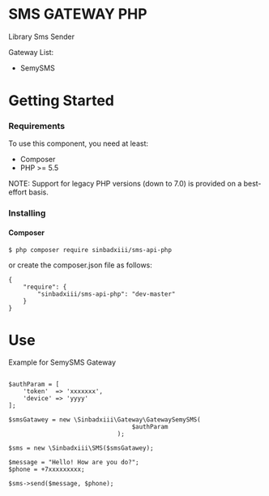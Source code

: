 # SMS GATEWAY PHP

Library Sms Sender

Gateway List:

- SemySMS

# Getting Started

### Requirements
To use this component, you need at least:
 - Composer
 - PHP >= 5.5

NOTE: Support for legacy PHP versions (down to 7.0) is provided on a best-effort basis.

### Installing

#### Composer


```
$ php composer require sinbadxiii/sms-api-php
```

or create the composer.json file as follows:

```
{
    "require": {
        "sinbadxiii/sms-api-php": "dev-master"
    }
}
```

# Use

Example for SemySMS Gateway

```

$authParam = [
    'token'  => 'xxxxxxx',
    'device' => 'yyyy'
];

$smsGatawey = new \Sinbadxiii\Gateway\GatewaySemySMS(
                                  $authParam
                              );

$sms = new \Sinbadxiii\SMS($smsGatawey);

$message = "Hello! How are you do?";
$phone = +7xxxxxxxxx;

$sms->send($message, $phone);

```




